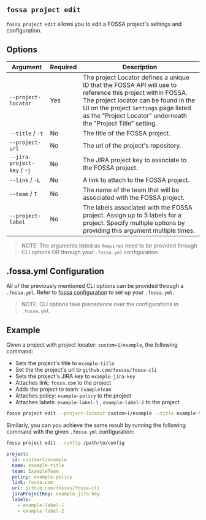 ## `fossa project edit`

`fossa project edit` allows you to edit a FOSSA project's settings and configuration.

## Options

Argument                     | Required | Description
-----------------------------|----------|--------------------------------------------------------------------------------------------------------------------------------------
`--project-locator`          | Yes      | The project Locator defines a unique ID that the FOSSA API will use to reference this project within FOSSA. The project locator can be found in the UI on the project `Settings` page listed as the "Project Locator" underneath the "Project Title" setting.
`--title` / `-t`             | No       | The title of the FOSSA project.
`--project-url`              | No       | The url of the project's repository.
`--jira-project-key` / `-j`  | No       | The JIRA project key to associate to the FOSSA project.
`--link` / `-L`              | No       | A link to attach to the FOSSA project. 
`--team` / `T`               | No       | The name of the team that will be associated with the FOSSA project.
`--project-label`            | No       | The labels associated with the FOSSA project. Assign up to 5 labels for a project. Specify multiple options by providing this argument multiple times.

> NOTE: The arguments listed as `Required` need to be provided through CLI options OR through your `.fossa.yml` configuration.

## .fossa.yml Configuration

All of the previously mentioned CLI options can be provided through a `.fossa.yml`. Refer to [fossa configuration](../../files/fossa-yml.md) to set up your `.fossa.yml`.

> NOTE: CLI options take precedence over the configurations in `.fossa.yml`.

## Example

Given a project with project locator: `custom+1/example`, the following command:

- Sets the project's title to `example-title`
- Set the the project's url to `github.com/fossas/fossa-cli`
- Sets the project's JIRA key to `example-jira-key`
- Attaches link: `fossa.com` to the project
- Adds the project to team: `ExampleTeam`
- Attaches policy: `example-policy` to the project
- Attaches labels: `example-label-1` , `example-label-2` to the project

```bash
fossa project edit --project-locator custom+1/example --title example-title --project-url github.com/fossas/fossa-cli --jira-project-key example-jira-key --link fossa.com --team ExampleTeam --policy example-policy --project-label example-label-1 --project-label example-label-2 
``` 

Similarly, you can you achieve the same result by running the following command with the given `.fossa.yml` configuration: 

```bash
fossa project edit --config /path/to/config
``` 

```yaml
project:
  id: custom+1/example
  name: example-title
  team: ExampleTeam
  policy: example-policy
  link: fossa.com
  url: github.com/fossas/fossa-cli
  jiraProjectKey: example-jira-key
  labels:
    - example-label-1
    - example-label-2
```
